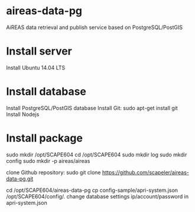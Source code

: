 # aireas-data-pg
AiREAS data retrieval and publish service based on PostgreSQL/PostGIS 


# Install server

Install Ubuntu 14.04 LTS

# Install database

Install PostgreSQL/PostGIS database
Install Git: sudo apt-get install git
Install Nodejs


# Install package

sudo mkdir /opt/SCAPE604
cd /opt/SCAPE604
sudo mkdir log
sudo mkdir config
sudo mkdir -p aireas/aireas
 
clone Github repository: 
sudo git clone https://github.com/scapeler/aireas-data-pg.git

cd /opt/SCAPE604/aireas-data-pg
cp config-sample/apri-system.json /opt/SCAPE604/config/.
change database settings ip/account/password in apri-system.json
